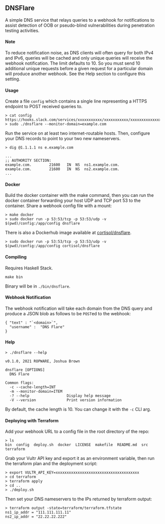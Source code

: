
## DNSFlare
A simple DNS service that relays queries to a webhook for notifications to assist detection of OOB or pseudo-blind vulnerabilities during penetration testing activities.

#### Note
To reduce notification noise, as DNS clients will often query for both IPv4 and IPv6, queries will be cached and only unique queries will receive the webhook notification. The limit defaults to 10. So you must send 10 additional unique requests before a given request for a particular domain will produce another webhook. See the Help section to configure this setting.

#### Usage
Create a file `config` which contains a single line representing a HTTPS endpoint to POST received queries to.
```
> cat config
https://hooks.slack.com/services/xxxxxxxxxxx/xxxxxxxxxxx/xxxxxxxxxxxxxxxxxxxxxxxx
> sudo ./dnsflare --monitor-domain=example.com
```

Run the service on at least two internet-routable hosts. Then, configure your DNS records to point to your two new nameservers.
```
> dig @1.1.1.1 ns e.example.com

...
;; AUTHORITY SECTION:
example.com.		21600	IN	NS	ns1.example.com.
example.com.		21600	IN	NS	ns2.example.com.
...
```

#### Docker
Build the docker container with the make command, then you can run the docker container forwarding your host UDP and TCP port 53 to the container. Share a webhook config file with a mount:
```
> make docker
> sudo docker run -p 53:53/tcp -p 53:53/udp -v $(pwd)/config:/app/config dnsflare
```

There is also a Dockerhub image available at [cortisol/dnsflare](https://hub.docker.com/r/cortisol/dnsflare).
```
> sudo docker run -p 53:53/tcp -p 53:53/udp -v $(pwd)/config:/app/config cortisol/dnsflare
```

#### Compiling
Requires Haskell Stack.
```
make bin
```
Binary will be in `./bin/dnsflare`.

#### Webhook Notification
The webhook notification will take each domain from the DNS query and produce a JSON blob as follows to be `POST`ed to the webhook:

```
{ "text" : "`<domain>`",
  "username" :  "DNS Flare"
}
```

#### Help
```
> ./dnsflare --help

v0.1.0, 2021 ROPWARE, Joshua Brown

dnsflare [OPTIONS]
  DNS Flare

Common flags:
  -c --cache-length=INT   
  -m --monitor-domain=ITEM
  -? --help                 Display help message
  -V --version              Print version information
```

By default, the cache length is 10. You can change it with the `-c` CLI arg.

#### Deploying with Terraform
Add your webhook URL to a config file in the root directory of the repo:
```
> ls
bin  config  deploy.sh  docker  LICENSE  makefile  README.md  src  terraform
```

Grab your Vultr API key and export it as an environment variable, then run the terraform plan and the deployment script:
```
> export VULTR_API_KEY=xxxxxxxxxxxxxxxxxxxxxxxxxxxxxxxxxxxxxx
> cd terraform
> terraform apply
> cd ..
> ./deploy.sh
```

Then set your DNS nameservers to the IPs returned by terraform output:
```
> terraform output -state=terraform/terraform.tfstate
ns1_ip_addr = "111.111.111.11"
ns2_ip_addr = "22.22.22.222"
```
